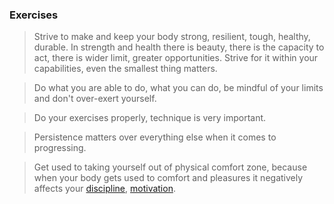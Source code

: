 ### Exercises

> Strive to make and keep your body strong, resilient, tough, healthy, durable. In strength and health there is beauty, there is the capacity to act, there is wider limit, greater opportunities. Strive for it within your capabilities, even the smallest thing matters.

> Do what you are able to do, what you can do, be mindful of your limits and don't over-exert yourself.

> Do your exercises properly, technique is very important.

> Persistence matters over everything else when it comes to progressing.

> Get used to taking yourself out of physical comfort zone, because when your body gets used to comfort and pleasures it negatively affects your [discipline](discipline.md), [motivation](motivation.md).
